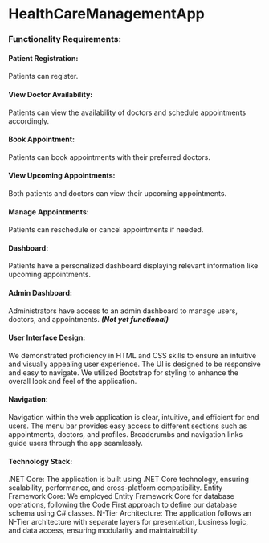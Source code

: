 # HealthCareManagementApp

### Functionality Requirements:

#### Patient Registration: 
Patients can register.
#### View Doctor Availability: 
Patients can view the availability of doctors and schedule appointments accordingly.
#### Book Appointment: 
Patients can book appointments with their preferred doctors.
#### View Upcoming Appointments:
Both patients and doctors can view their upcoming appointments.
#### Manage Appointments: 
Patients can reschedule or cancel appointments if needed.
#### Dashboard: 
Patients have a personalized dashboard displaying relevant information like upcoming appointments.
#### Admin Dashboard: 
Administrators have access to an admin dashboard to manage users, doctors, and appointments. *******(Not yet functional)*******

#### User Interface Design:
We demonstrated proficiency in HTML and CSS skills to ensure an intuitive and visually appealing user experience. The UI is designed to be responsive and easy to navigate. We utilized Bootstrap for styling to enhance the overall look and feel of the application.

#### Navigation:
Navigation within the web application is clear, intuitive, and efficient for end users. The menu bar provides easy access to different sections such as appointments, doctors, and profiles. Breadcrumbs and navigation links guide users through the app seamlessly.

#### Technology Stack:
.NET Core: The application is built using .NET Core technology, ensuring scalability, performance, and cross-platform compatibility.
Entity Framework Core: We employed Entity Framework Core for database operations, following the Code First approach to define our database schema using C# classes.
N-Tier Architecture: The application follows an N-Tier architecture with separate layers for presentation, business logic, and data access, ensuring modularity and maintainability.
